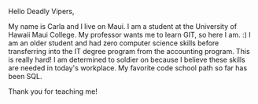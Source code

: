 Hello Deadly Vipers,

My name is Carla and I live on Maui. I am a student at the University of Hawaii Maui College. 
My professor wants me to learn GIT, so here I am. :)
I am an older student and had zero computer science skills before transferring into the IT degree program from the accounting program.
This is really hard! I am determined to soldier on because I believe these skills are needed in today's workplace.
My favorite code school path so far has been SQL.

Thank you for teaching me!
